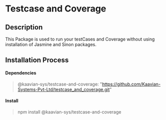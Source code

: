 # <b>Testcase and Coverage</b>

## Description

This Package is used to run your testCases and Coverage without using installation of Jasmine and Sinon packages.

## Installation Process

#### Dependencies

> @kaavian-sys/testcase-and-coverage: "https://github.com/Kaavian-Systems-Pvt-Ltd/testcase_and_coverage.git"

#### Install
> npm install @kaavian-sys/testcase-and-coverage

